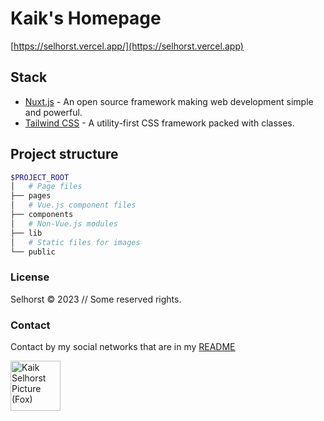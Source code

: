# Kaik's Homepage

[https://selhorst.vercel.app/](https://selhorst.vercel.app)

## Stack

- [Nuxt.js](https://nuxt.com) - An open source framework making web development simple and powerful.
- [Tailwind CSS](https://tailwindcss.com) - A utility-first CSS framework packed with classes.

## Project structure

```bash
$PROJECT_ROOT
│   # Page files
├── pages
│   # Vue.js component files
├── components
│   # Non-Vue.js modules
├── lib
│   # Static files for images
└── public
```

### License

Selhorst © 2023 // Some reserved rights.

### Contact

Contact by my social networks that are in my [README](https://github.com/KaikSelhorst)

<a href='https://github.com/KaikSelhorst' target='_blank'>
  <img src='https://avatars.githubusercontent.com/u/82120356?v=4'  width=80 alt='Kaik Selhorst Picture (Fox)' title='Kaik Selhorst'/>
</a>
